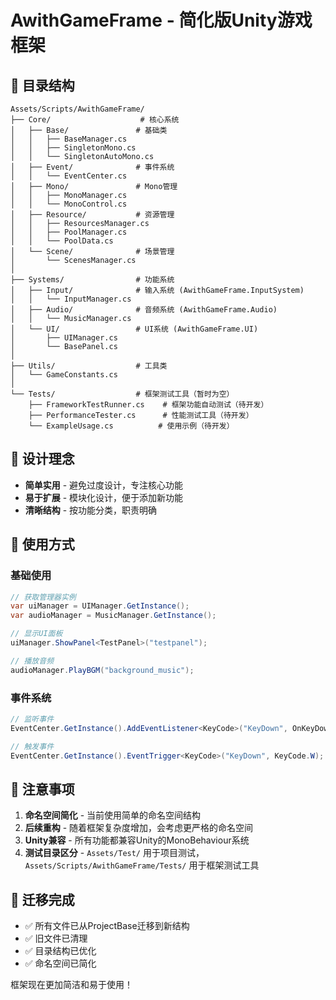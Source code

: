 # AwithGameFrame - 简化版Unity游戏框架

## 📁 目录结构

```
Assets/Scripts/AwithGameFrame/
├── Core/                    # 核心系统
│   ├── Base/               # 基础类
│   │   ├── BaseManager.cs
│   │   ├── SingletonMono.cs
│   │   └── SingletonAutoMono.cs
│   ├── Event/              # 事件系统
│   │   └── EventCenter.cs
│   ├── Mono/               # Mono管理
│   │   ├── MonoManager.cs
│   │   └── MonoControl.cs
│   ├── Resource/           # 资源管理
│   │   ├── ResourcesManager.cs
│   │   ├── PoolManager.cs
│   │   └── PoolData.cs
│   └── Scene/              # 场景管理
│       └── ScenesManager.cs
│
├── Systems/                # 功能系统
│   ├── Input/              # 输入系统 (AwithGameFrame.InputSystem)
│   │   └── InputManager.cs
│   ├── Audio/              # 音频系统 (AwithGameFrame.Audio)
│   │   └── MusicManager.cs
│   └── UI/                 # UI系统 (AwithGameFrame.UI)
│       ├── UIManager.cs
│       └── BasePanel.cs
│
├── Utils/                  # 工具类
│   └── GameConstants.cs
│
└── Tests/                  # 框架测试工具（暂时为空）
    ├── FrameworkTestRunner.cs    # 框架功能自动测试（待开发）
    ├── PerformanceTester.cs      # 性能测试工具（待开发）
    └── ExampleUsage.cs          # 使用示例（待开发）
```

## 🎯 设计理念

- **简单实用** - 避免过度设计，专注核心功能
- **易于扩展** - 模块化设计，便于添加新功能
- **清晰结构** - 按功能分类，职责明确

## 🚀 使用方式

### 基础使用
```csharp
// 获取管理器实例
var uiManager = UIManager.GetInstance();
var audioManager = MusicManager.GetInstance();

// 显示UI面板
uiManager.ShowPanel<TestPanel>("testpanel");

// 播放音频
audioManager.PlayBGM("background_music");
```

### 事件系统
```csharp
// 监听事件
EventCenter.GetInstance().AddEventListener<KeyCode>("KeyDown", OnKeyDown);

// 触发事件
EventCenter.GetInstance().EventTrigger<KeyCode>("KeyDown", KeyCode.W);
```

## 📝 注意事项

1. **命名空间简化** - 当前使用简单的命名空间结构
2. **后续重构** - 随着框架复杂度增加，会考虑更严格的命名空间
3. **Unity兼容** - 所有功能都兼容Unity的MonoBehaviour系统
4. **测试目录区分** - `Assets/Test/` 用于项目测试，`Assets/Scripts/AwithGameFrame/Tests/` 用于框架测试工具

## 🔄 迁移完成

- ✅ 所有文件已从ProjectBase迁移到新结构
- ✅ 旧文件已清理
- ✅ 目录结构已优化
- ✅ 命名空间已简化

框架现在更加简洁和易于使用！